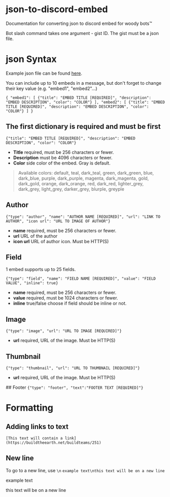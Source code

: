 # json-to-discord-embed
Documentation for converting json to discord embed for woody bots™️

Bot slash command takes one argument - gist ID. The gist must be a json file.

# json Syntax

Example json file can be found [here](https://github.com/woodyamazing/json-to-discord-embed/blob/main/example-embed.json). 


You can include up to 10 embeds in a message, but don't forget to change their key value (e.g. "embed1", "embed2"...)

`{
    "embed1": [
        {"title": "EMBED TITLE [REQUIRED]", "description": "EMBED DESCRIPTION", "color": "COLOR"}
    ],
    "embed2": [
        {"title": "EMBED TITLE [REQUIRED]", "description": "EMBED DESCRIPTION", "color": "COLOR"}
    ]
}`

## The first dictionary is required and must be first

`{"title": "EMBED TITLE [REQUIRED]", "description": "EMBED DESCRIPTION", "color": "COLOR"}`

* **Title** required, must be 256 characters or fewer. 
* **Description** must be 4096 characters or fewer.
* **Color** side color of the embed. Gray is default.

> Available colors:
default, teal, dark_teal, green, dark_green, blue, dark_blue, purple, dark_purple, magenta, dark_magenta, gold, dark_gold, orange, dark_orange, red, dark_red, lighter_grey, dark_grey, light_grey, darker_grey, blurple, greyple

## Author
`{"type": "author", "name": "AUTHOR NAME [REQUIRED]", "url": "LINK TO AUTHOR", "icon url": "URL TO IMAGE OF AUTHOR"}`
* **name** required, must be 256 characters or fewer.
* **url** URL of the author
* **icon url** URL of author icon. Must be HTTP(S)

## Field
1 embed supports up to 25 fields.

`{"type": "field", "name": "FIELD NAME [REQUIRED]", "value": "FIELD VALUE", "inline": true}`

* **name** required, must be 256 characters or fewer.
* **value** required, must be 1024 characters or fewer.
* **inline** true/false choose if field should be inline or not.

## Image
`{"type": "image", "url": "URL TO IMAGE [REQUIRED]"}`

* **url** required, URL of the image. Must be HTTP(S)

## Thumbnail
`{"type": "thumbnail", "url": "URL TO THUMBNAIL [REQUIRED]"}`

* **url** required, URL of the image. Must be HTTP(S)

## Footer
`{"type": "footer", "text":"FOOTER TEXT [REQUIRED]"}`

# Formatting
## Adding links to text
`[This text will contain a link](https://buildtheearth.net/buildteams/251)`
## New line
To go to a new line, use `\n` `example text\nthis text will be on a new line`

example text

this text will be on a new line
